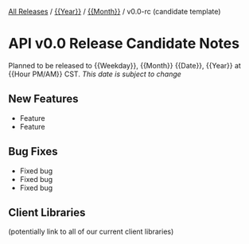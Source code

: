 [All Releases](../../README.md) / [{{Year}}](../README.md) / [{{Month}}](README.md) / v0.0-rc (candidate template)
# API v0.0 Release Candidate Notes 

Planned to be released to {{Weekday}}, {{Month}} {{Date}}, {{Year}} at {{Hour PM/AM}} CST. _This date is subject to change_

## New Features
- Feature
- Feature

## Bug Fixes
- Fixed bug
- Fixed bug
- Fixed bug

## Client Libraries
(potentially link to all of our current client libraries)